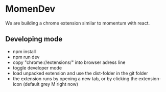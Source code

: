 # MomenDev
We are building a chrome extension similar to momentum with react.

## Developing mode
* npm install
* npm run dev
* copy "chrome://extensions/" into browser adress line
* toggle developer mode
* load unpacked extension and use the dist-folder in the git folder
* the extension runs by opening a new tab, or by clicking the extension-icon (default grey M right now)